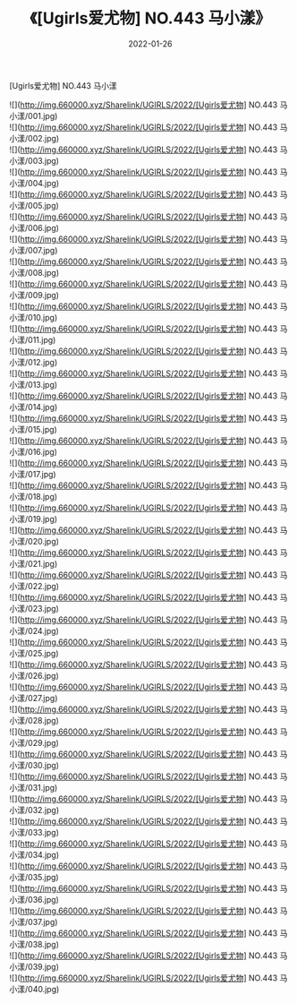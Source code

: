 ﻿---
layout: post
title:  《[Ugirls爱尤物] NO.443 马小漾》
date:   2022-01-26
img: http://img.660000.xyz/Sharelink/UGIRLS/2022/[Ugirls爱尤物] NO.443 马小漾/000.jpg
categories: [美女, 清纯, 唯美]
---

[Ugirls爱尤物] NO.443 马小漾

 ![](http://img.660000.xyz/Sharelink/UGIRLS/2022/[Ugirls爱尤物] NO.443 马小漾/001.jpg) <br>![](http://img.660000.xyz/Sharelink/UGIRLS/2022/[Ugirls爱尤物] NO.443 马小漾/002.jpg) <br>![](http://img.660000.xyz/Sharelink/UGIRLS/2022/[Ugirls爱尤物] NO.443 马小漾/003.jpg) <br>![](http://img.660000.xyz/Sharelink/UGIRLS/2022/[Ugirls爱尤物] NO.443 马小漾/004.jpg) <br>![](http://img.660000.xyz/Sharelink/UGIRLS/2022/[Ugirls爱尤物] NO.443 马小漾/005.jpg) <br>![](http://img.660000.xyz/Sharelink/UGIRLS/2022/[Ugirls爱尤物] NO.443 马小漾/006.jpg) <br>![](http://img.660000.xyz/Sharelink/UGIRLS/2022/[Ugirls爱尤物] NO.443 马小漾/007.jpg) <br>![](http://img.660000.xyz/Sharelink/UGIRLS/2022/[Ugirls爱尤物] NO.443 马小漾/008.jpg) <br>![](http://img.660000.xyz/Sharelink/UGIRLS/2022/[Ugirls爱尤物] NO.443 马小漾/009.jpg) <br>![](http://img.660000.xyz/Sharelink/UGIRLS/2022/[Ugirls爱尤物] NO.443 马小漾/010.jpg) <br>![](http://img.660000.xyz/Sharelink/UGIRLS/2022/[Ugirls爱尤物] NO.443 马小漾/011.jpg) <br>![](http://img.660000.xyz/Sharelink/UGIRLS/2022/[Ugirls爱尤物] NO.443 马小漾/012.jpg) <br>![](http://img.660000.xyz/Sharelink/UGIRLS/2022/[Ugirls爱尤物] NO.443 马小漾/013.jpg) <br>![](http://img.660000.xyz/Sharelink/UGIRLS/2022/[Ugirls爱尤物] NO.443 马小漾/014.jpg) <br>![](http://img.660000.xyz/Sharelink/UGIRLS/2022/[Ugirls爱尤物] NO.443 马小漾/015.jpg) <br>![](http://img.660000.xyz/Sharelink/UGIRLS/2022/[Ugirls爱尤物] NO.443 马小漾/016.jpg) <br>![](http://img.660000.xyz/Sharelink/UGIRLS/2022/[Ugirls爱尤物] NO.443 马小漾/017.jpg) <br>![](http://img.660000.xyz/Sharelink/UGIRLS/2022/[Ugirls爱尤物] NO.443 马小漾/018.jpg) <br>![](http://img.660000.xyz/Sharelink/UGIRLS/2022/[Ugirls爱尤物] NO.443 马小漾/019.jpg) <br>![](http://img.660000.xyz/Sharelink/UGIRLS/2022/[Ugirls爱尤物] NO.443 马小漾/020.jpg) <br>![](http://img.660000.xyz/Sharelink/UGIRLS/2022/[Ugirls爱尤物] NO.443 马小漾/021.jpg) <br>![](http://img.660000.xyz/Sharelink/UGIRLS/2022/[Ugirls爱尤物] NO.443 马小漾/022.jpg) <br>![](http://img.660000.xyz/Sharelink/UGIRLS/2022/[Ugirls爱尤物] NO.443 马小漾/023.jpg) <br>![](http://img.660000.xyz/Sharelink/UGIRLS/2022/[Ugirls爱尤物] NO.443 马小漾/024.jpg) <br>![](http://img.660000.xyz/Sharelink/UGIRLS/2022/[Ugirls爱尤物] NO.443 马小漾/025.jpg) <br>![](http://img.660000.xyz/Sharelink/UGIRLS/2022/[Ugirls爱尤物] NO.443 马小漾/026.jpg) <br>![](http://img.660000.xyz/Sharelink/UGIRLS/2022/[Ugirls爱尤物] NO.443 马小漾/027.jpg) <br>![](http://img.660000.xyz/Sharelink/UGIRLS/2022/[Ugirls爱尤物] NO.443 马小漾/028.jpg) <br>![](http://img.660000.xyz/Sharelink/UGIRLS/2022/[Ugirls爱尤物] NO.443 马小漾/029.jpg) <br>![](http://img.660000.xyz/Sharelink/UGIRLS/2022/[Ugirls爱尤物] NO.443 马小漾/030.jpg) <br>![](http://img.660000.xyz/Sharelink/UGIRLS/2022/[Ugirls爱尤物] NO.443 马小漾/031.jpg) <br>![](http://img.660000.xyz/Sharelink/UGIRLS/2022/[Ugirls爱尤物] NO.443 马小漾/032.jpg) <br>![](http://img.660000.xyz/Sharelink/UGIRLS/2022/[Ugirls爱尤物] NO.443 马小漾/033.jpg) <br>![](http://img.660000.xyz/Sharelink/UGIRLS/2022/[Ugirls爱尤物] NO.443 马小漾/034.jpg) <br>![](http://img.660000.xyz/Sharelink/UGIRLS/2022/[Ugirls爱尤物] NO.443 马小漾/035.jpg) <br>![](http://img.660000.xyz/Sharelink/UGIRLS/2022/[Ugirls爱尤物] NO.443 马小漾/036.jpg) <br>![](http://img.660000.xyz/Sharelink/UGIRLS/2022/[Ugirls爱尤物] NO.443 马小漾/037.jpg) <br>![](http://img.660000.xyz/Sharelink/UGIRLS/2022/[Ugirls爱尤物] NO.443 马小漾/038.jpg) <br>![](http://img.660000.xyz/Sharelink/UGIRLS/2022/[Ugirls爱尤物] NO.443 马小漾/039.jpg) <br>![](http://img.660000.xyz/Sharelink/UGIRLS/2022/[Ugirls爱尤物] NO.443 马小漾/040.jpg) <br>